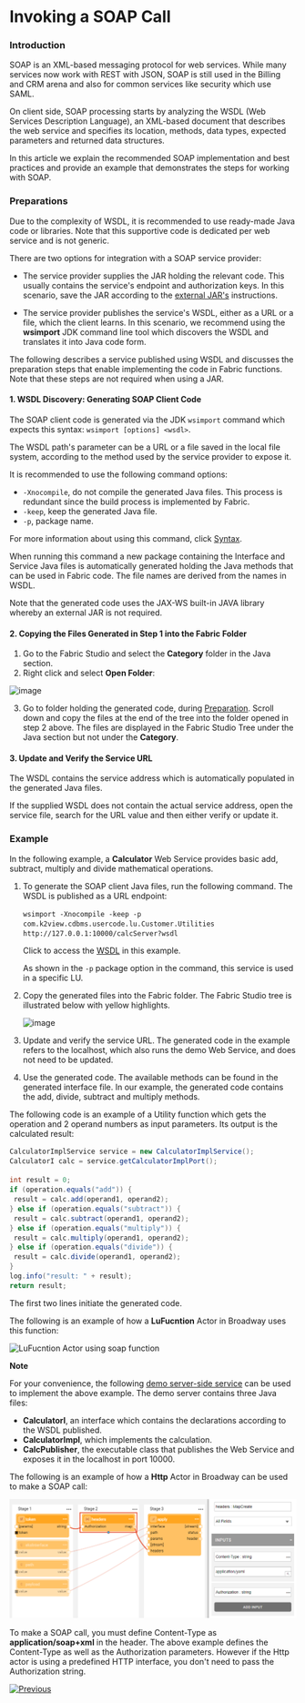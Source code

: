 # Invoking a SOAP Call

### Introduction

SOAP is an XML-based messaging protocol for web services. While many services now work with REST with JSON, SOAP is still used in the Billing and CRM arena and also for common services like security which use SAML.

On client side, SOAP processing starts by analyzing the WSDL (Web Services Description Language), an XML-based document that describes the web service and specifies its location, methods, data types, expected parameters and returned data structures. 

In this article we explain the recommended SOAP implementation and best practices and provide an example that demonstrates the steps for working with SOAP.

### Preparations

Due to the complexity of WSDL, it is recommended to use ready-made Java code or libraries. Note that this supportive code is dedicated per web service and is not  generic.

There are two options for integration with a SOAP service provider:

* The service provider supplies the JAR holding the relevant code. This usually contains the service's endpoint and authorization keys. In this scenario, save the JAR according to the [external JAR's](/articles/31_external_resources/01_external_jars.md) instructions. 

* The service provider publishes the service's WSDL, either as a URL or a file, which the client learns. In this scenario, we recommend using the **wsimport** JDK command line tool which discovers the WSDL and translates it into Java code form.

The following describes a service published using WSDL and discusses the preparation steps that enable implementing the code in Fabric functions. Note that these steps are not required when using a JAR.

#### 1. WSDL Discovery: Generating SOAP Client Code

The SOAP client code is generated via the JDK `wsimport` command which expects this syntax: `wsimport [options] <wsdl>`.  

The WSDL path's parameter can be a URL or a file saved in the local file system, according to the method used by the service provider to expose it. 

It is recommended to use the following command options:

* `-Xnocompile`, do not compile the generated Java files. This process is redundant since the build process is implemented by Fabric.
* `-keep`, keep the generated Java file.
* `-p`, package name. 

For more information about using this command, click [Syntax](https://docs.oracle.com/javase/7/docs/technotes/tools/share/wsimport.html#Syntax).

When running this command a new package containing the Interface and Service Java files is automatically generated holding the Java methods that can be used in Fabric code. The file names are derived from the names in WSDL.

Note that the generated code uses the JAX-WS built-in JAVA library whereby an external JAR is not required.

#### 2. Copying the Files Generated in Step 1 into the Fabric Folder

1. Go to the Fabric Studio and select the **Category** folder in the Java section.
2. Right click and select **Open Folder**:

![image](images/open_java_folder.png)

3. Go to folder holding the generated code, during [Preparation](/articles/31_external_resources/04_invoke_soap_call_example.md#preparations). Scroll down and copy the files at the end of the tree into the folder opened in step 2 above. The files are displayed in the Fabric Studio Tree under the Java section but not under the **Category**.

#### 3. Update and Verify the Service URL

The WSDL contains the service address which is automatically populated in the generated Java files.

If the supplied WSDL does not contain the actual service address, open the service file, search for the URL value and then either verify or update it.

### Example

In the following example, a **Calculator** Web Service provides basic add, subtract, multiply and divide mathematical operations.

1. To generate the SOAP client Java files, run the following command. The WSDL is published as a URL endpoint:

   `wsimport -Xnocompile -keep -p com.k2view.cdbms.usercode.lu.Customer.Utilities http://127.0.0.1:10000/calcServer?wsdl`

   Click to access the [WSDL](/articles/31_external_resources/calculator.wsdl) in this example.

   As shown in the `-p` package option in the command, this service is used in a specific LU.  

2. Copy the generated files into the Fabric folder. The Fabric Studio tree is illustrated below with yellow highlights.

   ![image](images/soap_java_generated_files_at_studio_tree.png)



3. Update and verify the service URL. The generated code in the example refers to the localhost, which also runs the demo Web Service, and does not need to be updated.

4. Use the generated code. The available methods can be found in the generated interface file. In our example, the generated code contains the add, divide, subtract and multiply methods.

The following code is an example of a Utility function which gets the operation and 2 operand numbers as input parameters. Its output is the calculated result:

   ```java
   CalculatorImplService service = new CalculatorImplService();
   CalculatorI calc = service.getCalculatorImplPort();
   
   int result = 0;
   if (operation.equals("add")) {
   	result = calc.add(operand1, operand2);
   } else if (operation.equals("subtract")) {
   	result = calc.subtract(operand1, operand2);
   } else if (operation.equals("multiply")) {
   	result = calc.multiply(operand1, operand2);
   } else if (operation.equals("divide")) {
   	result = calc.divide(operand1, operand2);
   }
   log.info("result: " + result);
   return result;
   
   ```

   The first two lines initiate the generated code.

   

  The following is an example of how a **LuFucntion** Actor in Broadway uses this function:

<img src="images/LuFuncActor_soap.png" alt="LuFucntion Actor using soap function" />

**Note**

For your convenience, the following [demo server-side service](/articles/31_external_resources/SOAP_Server_Example.zip) can be used to implement the above example. The demo server contains three Java files:
-  **CalculatorI**, an interface which contains the declarations according to the WSDL published.
-  **CalculatorImpl**, which implements the calculation.
-  **CalcPublisher**, the executable class that publishes the Web Service and exposes it in the localhost in port 10000.

 

The following is an example of how a **Http** Actor in Broadway can be used to make a SOAP call:

![](images/HttpActor_soap.png)



To make a SOAP call, you must define Content-Type as **application/soap+xml** in the header. The above example defines the Content-Type as well as the Authorization parameters. However if the Http actor is using a predefined HTTP interface, you don't need to pass the Authorization string.



[![Previous](/articles/images/Previous.png)](/articles/31_external_resources/03_invoke_http_rest_call_example.md)
